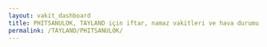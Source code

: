```yaml
---
layout: vakit_dashboard
title: PHITSANULOK, TAYLAND için iftar, namaz vakitleri ve hava durumu - ilçe/eyalet seç
permalink: /TAYLAND/PHITSANULOK/
---
```


<script type="text/javascript">
  var GLOBAL_COUNTRY = 'TAYLAND';
  var GLOBAL_CITY = 'PHITSANULOK';
  var GLOBAL_STATE = '';
  var lat = 72;
  var lon = 21;
</script>

